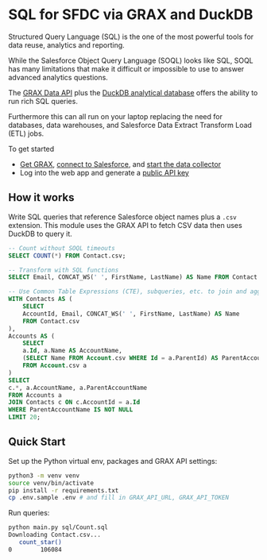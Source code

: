 # SQL for SFDC via GRAX and DuckDB

Structured Query Language (SQL) is the one of the most powerful tools for data reuse, analytics and reporting.

While the Salesforce Object Query Language (SOQL) looks like SQL, SOQL has many limitations that make it difficult or impossible to use to answer advanced analytics questions.

The [GRAX Data API](https://apidocs.grax.io/) plus the [DuckDB analytical database](https://duckdb.org/) offers the ability to run rich SQL queries.

Furthermore this can all run on your laptop replacing the need for databases, data warehouses, and Salesforce Data Extract Transform Load (ETL) jobs.

To get started

- [Get GRAX](https://grax.com), [connect to Salesforce](https://documentation.grax.com/docs/connecting-salesforce), and [start the data collector](https://documentation.grax.com/docs/auto-backup)
- Log into the web app and generate a [public API key](https://documentation.grax.com/docs/public-api)

## How it works

Write SQL queries that reference Salesforce object names plus a `.csv` extension. This module uses the GRAX API to fetch CSV data then uses DuckDB to query it.

```sql
-- Count without SOQL timeouts
SELECT COUNT(*) FROM Contact.csv;

-- Transform with SQL functions
SELECT Email, CONCAT_WS(' ', FirstName, LastName) AS Name FROM Contact.csv;

-- Use Common Table Expressions (CTE), subqueries, etc. to join and aggregate without limits
WITH Contacts AS (
    SELECT
    AccountId, Email, CONCAT_WS(' ', FirstName, LastName) AS Name
    FROM Contact.csv
),
Accounts AS (
    SELECT
    a.Id, a.Name AS AccountName,
    (SELECT Name FROM Account.csv WHERE Id = a.ParentId) AS ParentAccountName
    FROM Account.csv a
)
SELECT
c.*, a.AccountName, a.ParentAccountName
FROM Accounts a
JOIN Contacts c ON c.AccountId = a.Id
WHERE ParentAccountName IS NOT NULL
LIMIT 20;
```

## Quick Start

Set up the Python virtual env, packages and GRAX API settings:

```bash
python3 -m venv venv
source venv/bin/activate
pip install -r requirements.txt
cp .env.sample .env # and fill in GRAX_API_URL, GRAX_API_TOKEN
```

Run queries:

```bash
python main.py sql/Count.sql
Downloading Contact.csv...
   count_star()
0        106084
```
